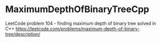 # MaximumDepthOfBinaryTreeCpp
LeetCode problem 104 - finding maximum depth of binary tree solved in C++ https://leetcode.com/problems/maximum-depth-of-binary-tree/description/
